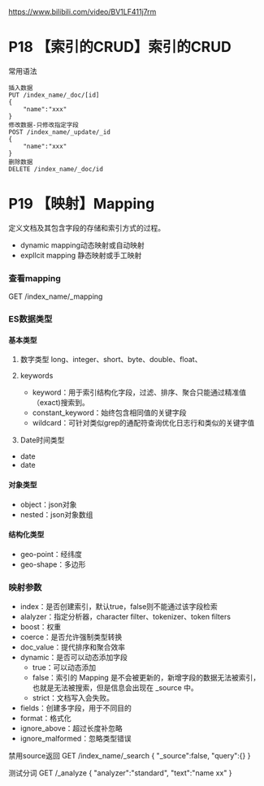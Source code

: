 https://www.bilibili.com/video/BV1LF411j7rm


# P18 【索引的CRUD】索引的CRUD

常用语法
```
插入数据
PUT /index_name/_doc/[id]
{
	"name":"xxx"
}
修改数据-只修改指定字段
POST /index_name/_update/_id
{
	"name":"xxx"
}
删除数据
DELETE /index_name/_doc/id
```

# P19 【映射】Mapping
定义文档及其包含字段的存储和索引方式的过程。
* dynamic mapping动态映射或自动映射
* expllcit mapping 静态映射或手工映射

### 查看mapping
GET /index_name/_mapping

### ES数据类型
#### 基本类型
1. 数字类型
    long、integer、short、byte、double、float、

2. keywords
    * keyword：用于索引结构化字段，过滤、排序、聚合只能通过精准值（exact)搜索到。
    * constant_keyword：始终包含相同值的关键字段
    * wildcard：可针对类似grep的通配符查询优化日志行和类似的关键字值

3.  Date时间类型
* date
* date

#### 对象类型
* object：json对象
* nested：json对象数组

#### 结构化类型
* geo-point：经纬度
* geo-shape：多边形

### 映射参数

* index：是否创建索引，默认true，false则不能通过该字段检索
* alalyzer：指定分析器，character filter、tokenizer、token filters
* boost：权重
* coerce：是否允许强制类型转换
* doc_value：提代排序和聚合效率
* dynamic：是否可以动态添加字段
    * true：可以动态添加
    * false：索引的 Mapping 是不会被更新的，新增字段的数据无法被索引，也就是无法被搜索，但是信息会出现在 _source 中。
    * strict：文档写入会失败。
* fields：创建多字段，用于不同目的
* format：格式化
* ignore_above：超过长度补忽略
* ignore_malformed：忽略类型错误


禁用source返回
GET /index_name/_search
{
    "_source":false,
    "query":{}
}

测试分词
GET /_analyze
{
    "analyzer":"standard",
    "text":"name xx"
}